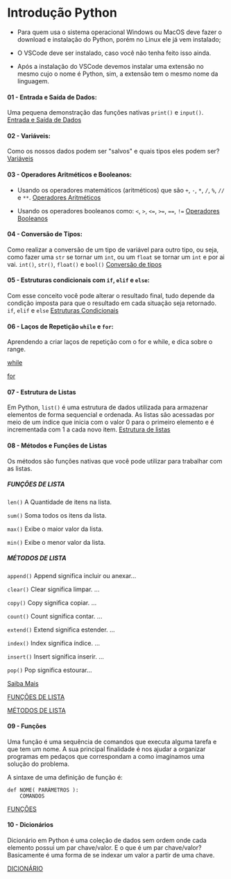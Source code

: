 # Introdução Python

- Para quem usa o sistema operacional Windows ou MacOS deve fazer o download e instalação do Python, porém no Linux ele já vem instalado;

- O VSCode deve ser instalado, caso você não tenha feito isso ainda.

- Após a instalação do VSCode devemos instalar uma extensão no mesmo cujo o nome é Python, sim, a extensão tem o mesmo nome da linguagem.

#### 01 - Entrada e Saída de Dados:
Uma pequena demonstração das funções nativas ``print()`` e ``input()``.
[Entrada e Saída de Dados](https://github.com/elielsondev/ADA_Python/blob/main/01%20-%20Entrada%20e%20Sa%C3%ADda%20de%20Dados%20/primeiro.py)

#### 02 - Variáveis:
Como os nossos dados podem ser "salvos" e quais tipos eles podem ser?
[Variáveis](https://github.com/elielsondev/ADA_Python/blob/main/02%20-%20Vari%C3%A1veis/variaveis.py)

#### 03 - Operadores Aritméticos e Booleanos:
- Usando os operadores matemáticos (aritméticos) que são ``+``, ``-``, ``*``, ``/``, ``%``, ``//`` e ``**``.
[Operadores Aritméticos](https://github.com/elielsondev/ADA_Python/blob/main/03%20-%20Operadores%20Aritm%C3%A9ticos%20e%20Booleanos/operadores_aritmetcos.py)

- Usando os operadores booleanos como: ``<``, ``>``, ``<=``, ``>=``, ``==``, ``!=``
[Operadores Booleanos](https://github.com/elielsondev/ADA_Python/blob/main/03%20-%20Operadores%20Aritm%C3%A9ticos%20e%20Booleanos/operadores_booleanos.py)

#### 04 - Conversão de Tipos:
Como realizar a conversão de um tipo de variável para outro tipo, ou seja, como fazer uma ``str`` se tornar um ``int``, ou um ``float`` se tornar um ``int`` e por ai vai.
``int()``, ``str()``, ``float()`` e ``bool()``
[Conversão de tipos](https://github.com/elielsondev/ADA_Python/blob/main/04%20-%20Convers%C3%A3o%20de%20Tipos/conversao_de_tipos.py) 

#### 05 - Estruturas condicionais com ``if``, ``elif`` e ``else``:
Com esse conceito você pode alterar o resultado final, tudo depende da condição imposta para que o resultado em cada situação seja retornado.
``if``, ``elif`` e ``else``
[Estruturas Condicionais](https://github.com/elielsondev/ADA_Python/blob/main/05%20-%20Estruturas%20Condicionais/condicionais.py)

#### 06 - Laços de Repetição ``while`` e ``for``:
Aprendendo a criar laços de repetição com o for e while, e dica sobre o range.

[while](https://github.com/elielsondev/ADA_Python/blob/main/06%20-%20La%C3%A7os%20de%20Repeti%C3%A7%C3%A3o/usando_while.py)

[for](https://github.com/elielsondev/ADA_Python/blob/main/06%20-%20La%C3%A7os%20de%20Repeti%C3%A7%C3%A3o/usando_for.py)

#### 07 - Estrutura de Listas
Em Python, ``list()`` é uma estrutura de dados utilizada para armazenar elementos de forma sequencial e ordenada. As listas são acessadas por meio de um índice que inicia com o valor 0 para o primeiro elemento e é incrementada com 1 a cada novo item.
[Estrutura de listas](https://github.com/elielsondev/ADA_Python/blob/main/07%20-%20Estrutura%20de%20Listas/listas.py)

#### 08 - Métodos e Funções de Listas
Os métodos são funções nativas que você pode utilizar para trabalhar com as listas.

##### FUNÇÕES DE LISTA
``len()`` A Quantidade de itens na lista.

``sum()`` Soma todos os itens da lista.
        
``max()`` Exibe o maior valor da lista.
        
``min()`` Exibe o menor valor da lista.


##### MÉTODOS DE LISTA
``append()`` Append significa incluir ou anexar...

``clear()`` Clear significa limpar. ...

``copy()`` Copy significa copiar. ...

``count()`` Count significa contar. ...

``extend()`` Extend significa estender. ...

``index()`` Index significa índice. ...

``insert()`` Insert significa inserir. ...

``pop()`` Pop significa estourar...

[Saiba Mais](https://www.aluralingua.com.br/artigos/aprenda-metodos-de-lista-em-python)

[FUNÇÕES DE LISTA](https://github.com/elielsondev/ADA_Python/blob/main/08%20-%20M%C3%A9todos%20e%20Fun%C3%A7%C3%B5es%20de%20Listas/funcoes_de_listas.py)

[MÉTODOS DE LISTA](https://github.com/elielsondev/ADA_Python/blob/main/08%20-%20M%C3%A9todos%20e%20Fun%C3%A7%C3%B5es%20de%20Listas/metodos.py)

#### 09 - Funções
Uma função é uma sequência de comandos que executa alguma tarefa e que tem um nome. A sua principal finalidade é nos ajudar a organizar programas em pedaços que correspondam a como imaginamos uma solução do problema.

A sintaxe de uma definição de função é:

```
def NOME( PARÂMETROS ): 
    COMANDOS
```

[FUNÇÔES](https://github.com/elielsondev/ADA_Python/blob/main/09%20-%20Fun%C3%A7%C3%B5es/funcao.py)

#### 10 - Dicionários
Dicionário em Python é uma coleção de dados sem ordem onde cada elemento possui um par chave/valor. E o que é um par chave/valor? Basicamente é uma forma de se indexar um valor a partir de uma chave.

[DICIONÁRIO](https://github.com/elielsondev/ADA_Python/blob/main/10%20-%20Dicion%C3%A1rios/dicionarios.py)